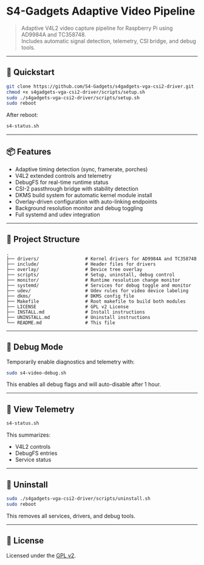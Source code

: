 # S4-Gadgets Adaptive Video Pipeline

> Adaptive V4L2 video capture pipeline for Raspberry Pi using AD9984A and TC358748.  
> Includes automatic signal detection, telemetry, CSI bridge, and debug tools.

---

## 🚀 Quickstart

```bash
git clone https://github.com/S4-Gadgets/s4gadgets-vga-csi2-driver.git
chmod +x s4gadgets-vga-csi2-driver/scripts/setup.sh
sudo ./s4gadgets-vga-csi2-driver/scripts/setup.sh
sudo reboot
```

After reboot:

```bash
s4-status.sh
```

---

## 📦 Features

- Adaptive timing detection (sync, framerate, porches)
- V4L2 extended controls and telemetry
- DebugFS for real-time runtime status
- CSI-2 passthrough bridge with stability detection
- DKMS build system for automatic kernel module install
- Overlay-driven configuration with auto-linking endpoints
- Background resolution monitor and debug toggling
- Full systemd and udev integration

---

## 📂 Project Structure

```
.
├── drivers/                 # Kernel drivers for AD9984A and TC358748
├── include/                 # Header files for drivers
├── overlay/                 # Device tree overlay
├── scripts/                 # Setup, uninstall, debug control
├── monitor/                 # Runtime resolution change monitor
├── systemd/                 # Services for debug toggle and monitor
├── udev/                    # Udev rules for video device labeling
├── dkms/                    # DKMS config file
├── Makefile                 # Root makefile to build both modules
├── LICENSE                  # GPL v2 License
├── INSTALL.md               # Install instructions
├── UNINSTALL.md             # Uninstall instructions
└── README.md                # This file
```

---

## 🔧 Debug Mode

Temporarily enable diagnostics and telemetry with:

```bash
sudo s4-video-debug.sh
```

This enables all debug flags and will auto-disable after 1 hour.

---

## 🧪 View Telemetry

```bash
s4-status.sh
```

This summarizes:
- V4L2 controls
- DebugFS entries
- Service status

---

## 🧹 Uninstall

```bash
sudo ./s4gadgets-vga-csi2-driver/scripts/uninstall.sh
sudo reboot
```

This removes all services, drivers, and debug tools.

---

## 📜 License

Licensed under the [GPL v2](https://www.gnu.org/licenses/old-licenses/gpl-2.0.html).
